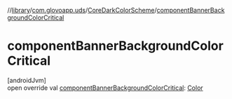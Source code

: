 //[library](../../../index.md)/[com.glovoapp.uds](../index.md)/[CoreDarkColorScheme](index.md)/[componentBannerBackgroundColorCritical](component-banner-background-color-critical.md)

# componentBannerBackgroundColorCritical

[androidJvm]\
open override val [componentBannerBackgroundColorCritical](component-banner-background-color-critical.md): [Color](https://developer.android.com/reference/kotlin/androidx/compose/ui/graphics/Color.html)
